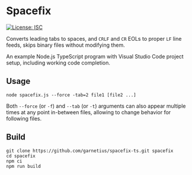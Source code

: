# Spacefix

[![License: ISC](https://img.shields.io/badge/License-ISC-blue.svg)](https://opensource.org/licenses/ISC)

Converts leading tabs to spaces, and `CRLF` and `CR` EOLs to proper `LF`
line feeds, skips binary files without modifying them.

An example Node.js TypeScript program with Visual Studio Code project setup,
including working code completion.

## Usage

```
node spacefix.js --force -tab=2 file1 [file2 ...]
```

Both `--force` (or `-f`) and `--tab` (or `-t`) arguments can also appear
multiple times at any point in-between files, allowing to change
behavior for following files.

## Build

```
git clone https://github.com/garnetius/spacefix-ts.git spacefix
cd spacefix
npm ci
npm run build
```
